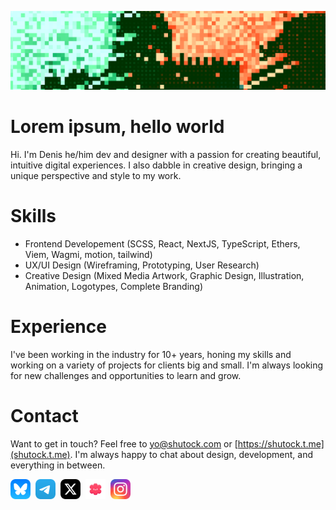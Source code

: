 ![cover](./images/cover.png)

# Lorem ipsum, hello world

Hi. I'm Denis he/him dev and designer with a passion for creating beautiful, intuitive digital experiences. I also dabble in creative design, bringing a unique perspective and style to my work.

# Skills

- Frontend Developement (SCSS, React, NextJS, TypeScript, Ethers, Viem, Wagmi, motion, tailwind)
- UX/UI Design (Wireframing, Prototyping, User Research)
- Creative Design (Mixed Media Artwork, Graphic Design, Illustration, Animation, Logotypes, Complete Branding)

# Experience

I've been working in the industry for 10+ years, honing my skills and working on a variety of projects for clients big and small. I'm always looking for new challenges and opportunities to learn and grow.

# Contact

Want to get in touch? Feel free to [yo@shutock.com](mailto:yo@shutock.com) or [https://shutock.t.me](shutock.t.me). I'm always happy to chat about design, development, and everything in between.

<div style="display: flex; gap: 8px"><a href="https://bsky.app/profile/shutock.com"><img width=32 src="./images/bluesky.svg"></a><a href="https://t.me/shutock"><img width=32 src="./images/telegram.svg"></a><a href="https://x.com/eeftp"><img width=32 src="./images/x.svg"></a><a href="https://hey.xyz/u/shutock"><img width=32 src="./images/hey.svg"></a><a href="https://instagram.com/shutock"><img width=32 src="./images/instagram.svg"></a></div>
